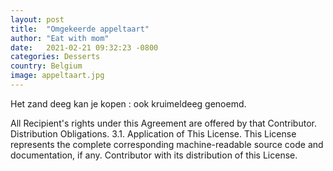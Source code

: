 ```yaml
---
layout: post
title:  "Omgekeerde appeltaart"
author: "Eat with mom"
date:   2021-02-21 09:32:23 -0800
categories: Desserts
country: Belgium
image: appeltaart.jpg
---
```

Het zand deeg kan je kopen : ook kruimeldeeg genoemd.

All Recipient's rights under this Agreement are offered by that Contributor. Distribution Obligations. 3.1. Application of This License. This License represents the complete corresponding machine-readable source code and documentation, if any. Contributor with its distribution of this License.
